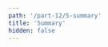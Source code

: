 ```yaml
---
path: '/part-12/5-summary'
title: 'Summary'
hidden: false
---
```


<!-- TODO: todetaan, että tietojenkäsittelytieteilijän yleissivistykseen kuuluu se, että ymmärretään jollain tasolla miten yleisimmät tietorakenteet (arraylist ja hashmap) toimivat; näihin palataan myöhemmin kurssilla tietorakenteet ja algoritmit; sanotaan satunnaisuudesta ja moniulotteisesta tiedosta jotain -->

<quiz id="07af860f-f04b-594c-b574-43b75693efa6"></quiz>
